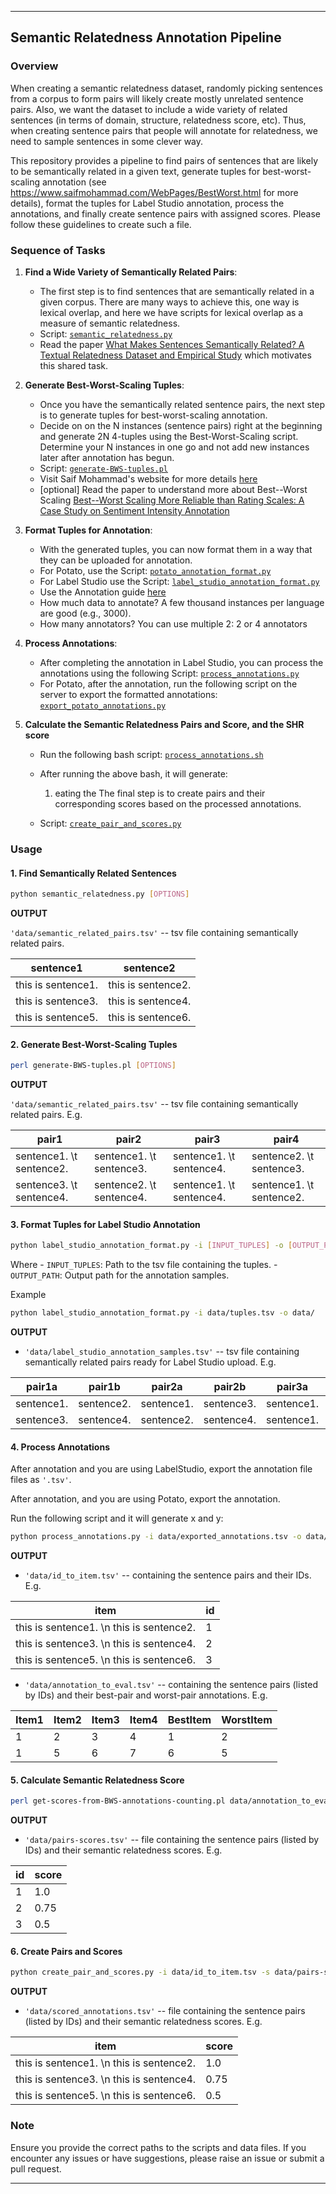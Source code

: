------------------------------------------------------------------------

## Semantic Relatedness Annotation Pipeline

### Overview

When creating a semantic relatedness dataset, randomly picking sentences from a corpus to form pairs will likely create mostly unrelated sentence pairs. Also, we want the dataset to include a wide variety of related sentences (in terms of domain, structure, relatedness score, etc). Thus, when creating sentence pairs that people will annotate for relatedness, we need to sample sentences in some clever way.
 
This repository provides a pipeline to find pairs of sentences that are likely to be semantically related in a given text, generate tuples for best-worst-scaling annotation (see https://www.saifmohammad.com/WebPages/BestWorst.html for more details), format the tuples for Label Studio annotation, process the annotations, and finally create sentence pairs with assigned scores. Please follow these guidelines to create such a file.

### Sequence of Tasks

1.  **Find a Wide Variety of Semantically Related Pairs**:
    -   The first step is to find sentences that are semantically related in a given corpus. There are many ways to achieve this, one way is lexical overlap, and here we have scripts for lexical overlap as a measure of semantic relatedness.
    -   Script: [`semantic_relatedness.py`](https://github.com/shmuhammadd/semantic_relatedness/blob/main/scripts/semantic_relatedness.py)
    -   Read the paper [What Makes Sentences Semantically Related? A Textual Relatedness Dataset and Empirical Study](https://arxiv.org/pdf/2110.04845.pdf) which motivates this shared task.
      
2.  **Generate Best-Worst-Scaling Tuples**:
    -   Once you have the semantically related sentence pairs, the next step is to generate tuples for best-worst-scaling annotation.
    -   Decide on on the N instances (sentence pairs) right at the beginning and generate 2N 4-tuples using the Best-Worst-Scaling script. Determine your N instances in one go and not add new instances later after annotation has begun.
    -   Script: [`generate-BWS-tuples.pl`](https://github.com/shmuhammadd/labelstudio-semrel-pipeline/blob/main/Best-Worst-Scaling-Scripts/generate-BWS-tuples.pl)
    -   Visit Saif Mohammad's website for more details [here](https://www.saifmohammad.com/WebPages/BestWorst.html)
    -   \[optional\] Read the paper to understand more about Best--Worst Scaling [Best--Worst Scaling More Reliable than Rating Scales: A Case Study on Sentiment Intensity Annotation](https://www.saifmohammad.com/WebDocs/BWS-reliable-ACL2017.pdf)
3.  **Format Tuples for Annotation**:
    -   With the generated tuples, you can now format them in a way that they can be uploaded for annotation.
    -   For Potato, use the Script:  [`potato_annotation_format.py`](https://github.com/shmuhammadd/semrel-pipeline/blob/main/scripts/potato_annotation_format.py)
    -   For Label Studio use the Script: [`label_studio_annotation_format.py`](https://github.com/shmuhammadd/labelstudio-semrel-pipeline/blob/main/scripts/label_studio_annotation_format.py)
    -   Use the Annotation guide [here](https://docs.google.com/document/d/1qwS9P-eRhgQw-JYMpWyOoTusBtuuxWCXEWnZZ-7LpBg/edit?usp=sharing)
    -   How much data to annotate? A few thousand instances per language are good (e.g., 3000).
    -   How many annotators? You can use multiple 2: 2 or 4 annotators
4.  **Process Annotations**:
    -   After completing the annotation in Label Studio, you can process the annotations using the following Script: [`process_annotations.py`](https://github.com/shmuhammadd/labelstudio-semrel-pipeline/blob/main/scripts/process_annotations.py)
    -   For Potato, after the annotation, run the following script on the server to export the formatted annotations: [`export_potato_annotations.py`](https://github.com/shmuhammadd/semrel-pipeline/blob/main/export_potato_annotations.py)
  
      
6.  **Calculate the Semantic Relatedness Pairs and Score, and the SHR score**
    -   Run the following bash script: [`process_annotations.sh`](https://github.com/shmuhammadd/semrel-pipeline/blob/main/process_annotations.sh)
    -   After running the above bash, it will generate:

        1. eating the The final step is to create pairs and their corresponding scores based on the processed annotations.
    -   Script: [`create_pair_and_scores.py`](https://github.com/shmuhammadd/labelstudio-semrel-pipeline/blob/main/scripts/create_pair_and%20scores.py)

### Usage

#### 1. Find Semantically Related Sentences

``` bash
python semantic_relatedness.py [OPTIONS]
```

**OUTPUT**

`'data/semantic_related_pairs.tsv'` -- tsv file containing semantically related pairs.

| sentence1          | sentence2          |
|--------------------|--------------------|
| this is sentence1. | this is sentence2. |
| this is sentence3. | this is sentence4. |
| this is sentence5. | this is sentence6. |

#### 2. Generate Best-Worst-Scaling Tuples

``` bash
perl generate-BWS-tuples.pl [OPTIONS]
```

**OUTPUT**

`'data/semantic_related_pairs.tsv'` -- tsv file containing semantically related pairs. E.g.

| pair1                    | pair2                    | pair3                    | pair4                    |
|--------------------------|--------------------------|--------------------------|--------------------------|
| sentence1. \t sentence2. | sentence1. \t sentence3. | sentence1. \t sentence4. | sentence2. \t sentence3. |
| sentence3. \t sentence4. | sentence2. \t sentence4. | sentence1. \t sentence4. | sentence1. \t sentence2. |

#### 3. Format Tuples for Label Studio Annotation

``` bash
python label_studio_annotation_format.py -i [INPUT_TUPLES] -o [OUTPUT_PATH]
```

Where - `INPUT_TUPLES`: Path to the tsv file containing the tuples. - `OUTPUT_PATH`: Output path for the annotation samples.

Example

``` bash
python label_studio_annotation_format.py -i data/tuples.tsv -o data/
```

**OUTPUT**

-   `'data/label_studio_annotation_samples.tsv'` -- tsv file containing semantically related pairs ready for Label Studio upload. E.g.

| pair1a     | pair1b     | pair2a     | pair2b     | pair3a     | pair3b     | pair4a     | pair4b     |
|------------|------------|------------|------------|------------|------------|------------|------------|
| sentence1. | sentence2. | sentence1. | sentence3. | sentence1. | sentence4. | sentence2. | sentence3. |
| sentence3. | sentence4. | sentence2. | sentence4. | sentence1. | sentence4. | sentence1. | sentence2. |

#### 4. Process Annotations

After annotation and you are using LabelStudio, export the annotation file files as `'.tsv'`.

After annotation, and you are using Potato, export the annotation.

Run the following script and it will generate x and y:

``` bash
python process_annotations.py -i data/exported_annotations.tsv -o data/
```

**OUTPUT**

-   `'data/id_to_item.tsv'` -- containing the sentence pairs and their IDs. E.g.

| item                                      | id  |
|-------------------------------------------|-----|
| this is sentence1. \\n this is sentence2. | 1   |
| this is sentence3. \\n this is sentence4. | 2   |
| this is sentence5. \\n this is sentence6. | 3   |

-   `'data/annotation_to_eval.tsv'` -- containing the sentence pairs (listed by IDs) and their best-pair and worst-pair annotations. E.g.

| Item1 | Item2 | Item3 | Item4 | BestItem | WorstItem |
|-------|-------|-------|-------|----------|-----------|
| 1     | 2     | 3     | 4     | 1        | 2         |
| 1     | 5     | 6     | 7     | 6        | 5         |

#### 5. Calculate Semantic Relatedness Score

``` bash
perl get-scores-from-BWS-annotations-counting.pl data/annotation_to_eval.tsv data/pairs-scores.tsv
```

**OUTPUT**

-   `'data/pairs-scores.tsv'` -- file containing the sentence pairs (listed by IDs) and their semantic relatedness scores. E.g.

| id  | score |
|-----|-------|
| 1   | 1.0   |
| 2   | 0.75  |
| 3   | 0.5   |

#### 6. Create Pairs and Scores

``` bash
python create_pair_and_scores.py -i data/id_to_item.tsv -s data/pairs-scores.tsv -o data
```

**OUTPUT**

-   `'data/scored_annotations.tsv'` -- file containing the sentence pairs (listed by IDs) and their semantic relatedness scores. E.g.

| item                                      | score |
|-------------------------------------------|-------|
| this is sentence1. \\n this is sentence2. | 1.0   |
| this is sentence3. \\n this is sentence4. | 0.75  |
| this is sentence5. \\n this is sentence6. | 0.5   |

### Note

Ensure you provide the correct paths to the scripts and data files. If you encounter any issues or have suggestions, please raise an issue or submit a pull request.

------------------------------------------------------------------------
